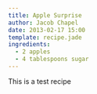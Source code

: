```yaml
---
title: Apple Surprise
author: Jacob Chapel
date: 2013-02-17 15:00
template: recipe.jade
ingredients:
  - 2 apples
  - 4 tablespoons sugar
---
```


This is a test recipe
